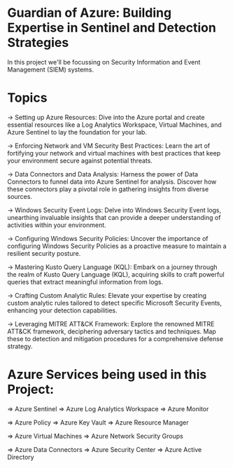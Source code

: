 # Guardian of Azure: Building Expertise in Sentinel and Detection Strategies
In this project we'll be focussing on Security Information and Event Management (SIEM) systems.
# Topics
-> Setting up Azure Resources: Dive into the Azure portal and create essential resources like a Log Analytics Workspace, Virtual Machines, and Azure Sentinel to lay the foundation for your lab.

-> Enforcing Network and VM Security Best Practices: Learn the art of fortifying your network and virtual machines with best practices that keep your environment secure against potential threats.

-> Data Connectors and Data Analysis: Harness the power of Data Connectors to funnel data into Azure Sentinel for analysis. Discover how these connectors play a pivotal role in gathering insights from diverse sources.

-> Windows Security Event Logs: Delve into Windows Security Event logs, unearthing invaluable insights that can provide a deeper understanding of activities within your environment.

-> Configuring Windows Security Policies: Uncover the importance of configuring Windows Security Policies as a proactive measure to maintain a resilient security posture.

-> Mastering Kusto Query Language (KQL): Embark on a journey through the realm of Kusto Query Language (KQL), acquiring skills to craft powerful queries that extract meaningful information from logs.

-> Crafting Custom Analytic Rules: Elevate your expertise by creating custom analytic rules tailored to detect specific Microsoft Security Events, enhancing your detection capabilities.

-> Leveraging MITRE ATT&CK Framework: Explore the renowned MITRE ATT&CK framework, deciphering adversary tactics and techniques. Map these to detection and mitigation procedures for a comprehensive defense strategy.
# Azure Services being used in this Project:
=> Azure Sentinel => Azure Log Analytics Workspace => Azure Monitor

=> Azure Policy => Azure Key Vault => Azure Resource Manager

=> Azure Virtual Machines => Azure Network Security Groups

=> Azure Data Connectors => Azure Security Center => Azure Active Directory

